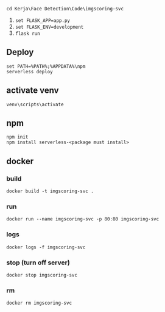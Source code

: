 ```
cd Kerja\Face Detection\Code\imgscoring-svc
```

1. `set FLASK_APP=app.py`
2. `set FLASK_ENV=development`
3. `flask run`

## Deploy

    set PATH=%PATH%;%APPDATA%\npm
    serverless deploy

## activate venv

    venv\scripts\activate

## npm 

    npm init 
    npm install serverless-<package must install>

## docker 

### build 
    docker build -t imgscoring-svc .
### run 
    docker run --name imgscoring-svc -p 80:80 imgscoring-svc
### logs 
    docker logs -f imgscoring-svc
### stop (turn off server)
    docker stop imgscoring-svc
### rm 
    docker rm imgscoring-svc


